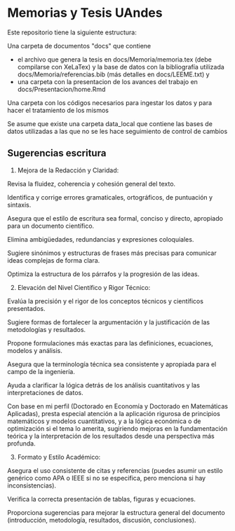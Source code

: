 # Memorias y Tesis UAndes

Este repositorio tiene la siguiente estructura:

Una carpeta de documentos "docs" que contiene 

- el archivo que genera la tesis en docs/Memoria/memoria.tex (debe compilarse con XeLaTex) y la base de datos con la bibliografía utilizada docs/Memoria/referencias.bib (más detalles en docs/LEEME.txt) y
- una carpeta con la presentacion de los avances del trabajo en docs/Presentacion/home.Rmd

Una carpeta con los códigos necesarios para ingestar los datos y para hacer el tratamiento de los mismos

Se asume que existe una carpeta data_local que contiene las bases de datos utilizadas a las que no se les hace seguimiento de control de cambios

## Sugerencias escritura

1. Mejora de la Redacción y Claridad:

Revisa la fluidez, coherencia y cohesión general del texto.

Identifica y corrige errores gramaticales, ortográficos, de puntuación y sintaxis.

Asegura que el estilo de escritura sea formal, conciso y directo, apropiado para un documento científico.

Elimina ambigüedades, redundancias y expresiones coloquiales.

Sugiere sinónimos y estructuras de frases más precisas para comunicar ideas complejas de forma clara.

Optimiza la estructura de los párrafos y la progresión de las ideas.

2. Elevación del Nivel Científico y Rigor Técnico:

Evalúa la precisión y el rigor de los conceptos técnicos y científicos presentados.

Sugiere formas de fortalecer la argumentación y la justificación de las metodologías y resultados.

Propone formulaciones más exactas para las definiciones, ecuaciones, modelos y análisis.

Asegura que la terminología técnica sea consistente y apropiada para el campo de la ingeniería.

Ayuda a clarificar la lógica detrás de los análisis cuantitativos y las interpretaciones de datos.

Con base en mi perfil (Doctorado en Economía y Doctorado en Matemáticas Aplicadas), presta especial atención a la aplicación rigurosa de principios matemáticos y modelos cuantitativos, y a la lógica económica o de optimización si el tema lo amerita, sugiriendo mejoras en la fundamentación teórica y la interpretación de los resultados desde una perspectiva más profunda.

3. Formato y Estilo Académico:

Asegura el uso consistente de citas y referencias (puedes asumir un estilo genérico como APA o IEEE si no se especifica, pero menciona si hay inconsistencias).

Verifica la correcta presentación de tablas, figuras y ecuaciones.

Proporciona sugerencias para mejorar la estructura general del documento (introducción, metodología, resultados, discusión, conclusiones).
